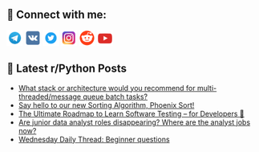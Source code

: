 ## 🔎 Connect with me:
[<img src="https://github.com/bullbesh/bullbesh/blob/main/images/Telegram.png" width="32" height="32" />](https://t.me/bullbesh)
[<img src="https://github.com/bullbesh/bullbesh/blob/main/images/VK.png" width="32" height="32" />](https://vk.com/bullbesh)
[<img src="https://github.com/bullbesh/bullbesh/blob/main/images/Twitter.png" width="32" height="32" />](https://twitter.com/bullbesh1)
[<img src="https://github.com/bullbesh/bullbesh/blob/main/images/Instagram.png" width="32" height="32" />](https://www.instagram.com/bullbesh)
[<img src="https://github.com/bullbesh/bullbesh/blob/main/images/Reddit.png" width="32" height="32" />](https://www.reddit.com/user/bullbesh)
[<img src="https://github.com/bullbesh/bullbesh/blob/main/images/YouTube.png" width="32" height="32" />](https://www.youtube.com/channel/UCtfjRs6uzgq5mfm8S06WTcg)

## 📕 Latest r/Python Posts
<!-- BLOG-POST-LIST:START -->
- [What stack or architecture would you recommend for multi-threaded/message queue batch tasks?](https://www.reddit.com/r/Python/comments/1k0f9v6/what_stack_or_architecture_would_you_recommend/)
- [Say hello to our new Sorting Algorithm, Phoenix Sort!](https://www.reddit.com/r/Python/comments/1k0f2qr/say_hello_to_our_new_sorting_algorithm_phoenix/)
- [The Ultimate Roadmap to Learn Software Testing – for Developers 🧪](https://www.reddit.com/r/Python/comments/1k0da93/the_ultimate_roadmap_to_learn_software_testing/)
- [Are junior data analyst roles disappearing? Where are the analyst jobs now?](https://www.reddit.com/r/Python/comments/1k0d98x/are_junior_data_analyst_roles_disappearing_where/)
- [Wednesday Daily Thread: Beginner questions](https://www.reddit.com/r/Python/comments/1k06xer/wednesday_daily_thread_beginner_questions/)
<!-- BLOG-POST-LIST:END -->
